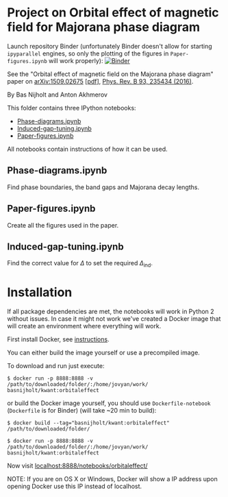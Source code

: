 # Project on Orbital effect of magnetic field for Majorana phase diagram
Launch repository Binder (unfortunately Binder doesn't allow for starting `ipyparallel` engines, so only the plotting of the figures in `Paper-figures.ipynb` will work properly):
[![Binder](http://mybinder.org/badge.svg)](http://mybinder.org/repo/basnijholt/orbitalfield)

See the "Orbital effect of magnetic field on the Majorana phase diagram" paper on [arXiv:1509.02675](http://arxiv.org/abs/1509.02675) [[pdf](http://arxiv.org/pdf/1509.02675)], [Phys. Rev. B 93, 235434 (2016)](http://dx.doi.org/10.1103/PhysRevB.93.235434).

By Bas Nijholt and Anton Akhmerov


This folder contains three IPython notebooks:
* [Phase-diagrams.ipynb](https://github.com/basnijholt/orbitalfield/blob/master/Phase-diagrams.ipynb)
* [Induced-gap-tuning.ipynb](https://github.com/basnijholt/orbitalfield/blob/master/Induced-gap-tuning.ipynb)
* [Paper-figures.ipynb](https://github.com/basnijholt/orbitalfield/blob/master/Paper-figures.ipynb)

All notebooks contain instructions of how it can be used.

## Phase-diagrams.ipynb
Find phase boundaries, the band gaps and Majorana decay lengths.

## Paper-figures.ipynb
Create all the figures used in the paper.

## Induced-gap-tuning.ipynb
Find the correct value for $\Delta$ to set the required $\Delta_\textrm{ind}$.


# Installation
If all package dependencies are met, the notebooks will work in Python 2 without
issues. In case it might not work we've created a Docker image that will create
an environment where everything will work.

First install Docker, see [instructions](https://docs.docker.com/installation/).

You can either build the image yourself or use a precompiled image.

To download and run just execute:
```
$ docker run -p 8888:8888 -v /path/to/downloaded/folder/:/home/jovyan/work/ basnijholt/kwant:orbitaleffect
```

or build the Docker image yourself, you should use `Dockerfile-notebook` (`Dockerfile` is for Binder) (will take ~20 min to build):
```
$ docker build --tag="basnijholt/kwant:orbitaleffect" /path/to/downloaded/folder/
```

```
$ docker run -p 8888:8888 -v /path/to/downloaded/folder/:/home/jovyan/work/ basnijholt/kwant:orbitaleffect
```

Now visit [localhost:8888/notebooks/orbitaleffect/](http://localhost:8888/notebooks/orbitaleffect/)

NOTE: If you are on OS X or Windows, Docker will show a IP address upon opening Docker
use this IP instead of localhost.
